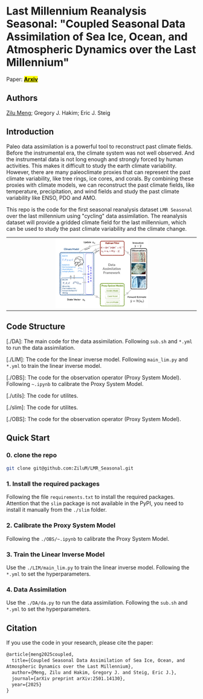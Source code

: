 #  Last Millennium Reanalysis Seasonal: "Coupled Seasonal Data Assimilation of Sea Ice, Ocean, and Atmospheric Dynamics over the Last Millennium"

Paper: [**<mark>Arxiv</mark>**](https://arxiv.org/abs/2501.14130)

## Authors

[Zilu Meng](https://zilum.github.io); Gregory J. Hakim; Eric J. Steig


## Introduction

Paleo data assimilation is a powerful tool to reconstruct past climate fields. Before the instrumental era, the climate system was not well observed. And the instrumental data is not long enough and strongly forced by human activities. This makes it difficult to study the earth climate variability. However, there are many paleoclimate proxies that can represent the past climate variability, like tree rings, ice cores, and corals. By combining these proxies with climate models, we can reconstruct the past climate fields, like temperature, precipitation, and wind fields and study the past climate variability like ENSO, PDO and AMO. 

This repo is the code for the first seasonal reanalysis dataset `LMR Seasonal` over the last millennium using "cycling" data assimilation. The reanalysis dataset will provide a gridded climate field for the last millennium, which can be used to study the past climate variability and the climate change. 

<!-- For example, the lower figure shows the Nino3.4 Index (a measure of El Niño and Southern Oscillation) from the our reanalysis comparing with the HadISST dataset. The reanalysis dataset can provide a accurate ENSO variability for the last millennium. In this case, we can study the ENSO variability in the past and compare it with the present. Additionally, the reanalysis dataset can also be used to study the climate change in the past and compare it with the present. -->
 
<table>
  <tr>
    <td align="center">
      <img src="./figures/dacycle.png" alt="intro" width="50%">
    </td>
  </tr>
</table>



<!-- ![intro](./figures/Nino34_compare_HadISST.png) -->

## Code Structure

[./DA]: The main code for the data assimilation. Following `sub.sh`  and `*.yml` to run the data assimilation. 

[./LIM]: The code for the linear inverse model. Following `main_lim.py` and `*.yml` to train the linear inverse model.

[./OBS]: The code for the observation operator (Proxy System Model). Following `~.ipynb` to calibrate the Proxy System Model.

[./utils]: The code for utilites.

[./slim]: The code for utilites.

[./OBS]: The code for the observation operator (Proxy System Model).


## Quick Start

### 0. clone the repo

```bash
git clone git@github.com:ZiluM/LMR_Seasonal.git 
```

### 1. Install the required packages

Following the file `requirements.txt` to install the required packages. Attention that the `slim` package is not available in the PyPI, you need to install it manually from the `./slim` folder.

### 2. Calibrate the Proxy System Model

Following the `./OBS/~.ipynb` to calibrate the Proxy System Model.

### 3. Train the Linear Inverse Model

Use the `./LIM/main_lim.py` to train the linear inverse model. Following the `*.yml` to set the hyperparameters.

### 4. Data Assimilation

Use the `./DA/da.py` to run the data assimilation. Following the `sub.sh` and `*.yml` to set the hyperparameters.


## Citation

If you use the code in your research, please cite the paper:

```
@article{meng2025coupled,
  title={Coupled Seasonal Data Assimilation of Sea Ice, Ocean, and Atmospheric Dynamics over the Last Millennium},
  author={Meng, Zilu and Hakim, Gregory J. and Steig, Eric J.},
  journal={arXiv preprint arXiv:2501.14130},
  year={2025}
}

```








